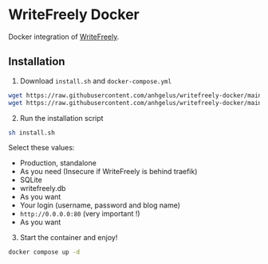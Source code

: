 # WriteFreely Docker

Docker integration of [WriteFreely](https://writefreely.org/about).

## Installation

1. Download `install.sh` and `docker-compose.yml`
```bash
wget https://raw.githubusercontent.com/anhgelus/writefreely-docker/main/install.sh
wget https://raw.githubusercontent.com/anhgelus/writefreely-docker/main/docker-compose.yml
```
2. Run the installation script
```bash
sh install.sh
```
Select these values:
- Production, standalone
- As you need (Insecure if WriteFreely is behind traefik)
- SQLite
- writefreely.db
- As you want
- Your login (username, password and blog name)
- `http://0.0.0.0:80` (very important !)
- As you want

3. Start the container and enjoy!
```bash
docker compose up -d
```


